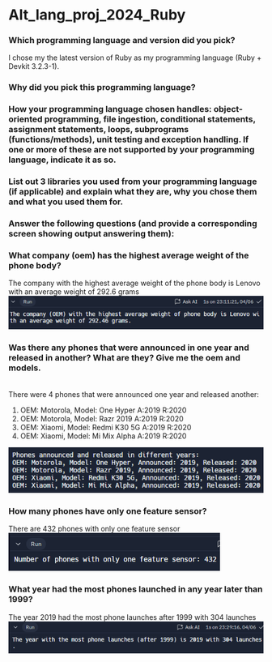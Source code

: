 # Alt_lang_proj_2024_Ruby
### Which programming language and version did you pick?
I chose my the latest version of Ruby as my programming language (Ruby + Devkit 3.2.3-1).
### Why did you pick this programming language?
### How your programming language chosen handles: object-oriented programming, file ingestion, conditional statements, assignment statements, loops, subprograms (functions/methods), unit testing and exception handling. If one or more of these are not supported by your programming language, indicate it as so. 
### List out 3 libraries you used from your programming language (if applicable) and explain what they are, why you chose them and what you used them for.
### Answer the following questions (and provide a corresponding screen showing output answering them):
### What company (oem) has the highest average weight of the phone body?<br>
The company with the highest average weight of the phone body is Lenovo with an average weight of 292.6 grams
![alt text](consoleOutput1.png) <br>
### Was there any phones that were announced in one year and released in another? What are they? Give me the oem and models.
<br>There were 4 phones that were announced one year and released another:
1. OEM: Motorola, Model: One Hyper A:2019 R:2020
2. OEM: Motorola, Model: Razr 2019 A:2019 R:2020
3. OEM: Xiaomi, Model: Redmi K30 5G A:2019 R:2020
4. OEM: Xiaomi, Model: Mi Mix Alpha A:2019 R:2020

![alt text](consoleOutput3.png) 
### How many phones have only one feature sensor? <br>
There are 432 phones with only one feature sensor<br>
![alt text](consoleOutput2.png) <br>
### What year had the most phones launched in any year later than 1999? <br>
The year 2019 had the most phone launches after 1999 with 304 launches
![alt text](consoleOutput4.png)



